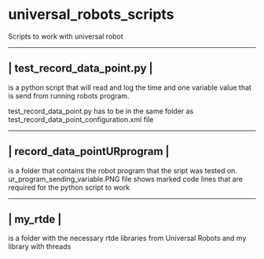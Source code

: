 # universal_robots_scripts
Scripts to work with universal robot

-----------------------------
| test_record_data_point.py |
-----------------------------
is a python script that will read and log the time and one variable value that is send from running robots program.

test_record_data_point.py has to be in the same folder as test_record_data_point_configuration.xml file

-----------------------------
| record_data_pointURprogram |
------------------------------
is a folder that contains the robot program that the sript was tested on.
ur_program_sending_variable.PNG file shows marked code lines that are required for the python script to work

-----------
| my_rtde |
-----------
is a folder with the necessary rtde libraries from Universal Robots and my library with threads
